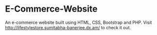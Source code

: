 # E-Commerce-Website
An e-commerce website built using HTML, CSS, Bootstrap and PHP.
Visit http://lifestylestore.sumitabha-banerjee.dx.am/ to check it out.
